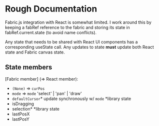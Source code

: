 # Rough Documentation

Fabric.js integration with React is somewhat limited. I work around this by keeping a fabRef reference to the fabric and storing its state in fabRef.current.state (to avoid name conflicts).

Any state that needs to be shared with React UI components has a corresponding useState call. Any updates to state **must** update both React state and Fabric canvas state.

## State members
[Fabric member] (=> React member):
- `(None)` => `curPos`
- `mode` => `mode` 'select' | 'pan' | 'draw'
- `defaultCursor`*  update synchronously w/ `mode` *library state
- isDragging
- selection*    *library state
- lastPosX
- lastPosY
